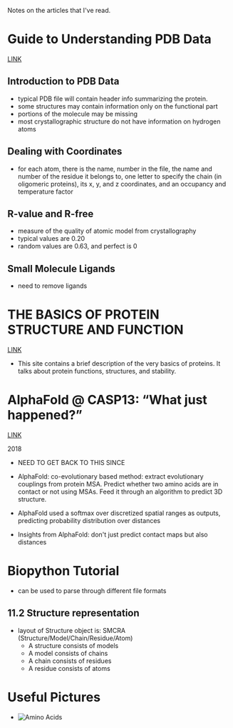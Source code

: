 Notes on the articles that I've read.


# Guide to Understanding PDB Data

[LINK](https://pdb101.rcsb.org/learn/guide-to-understanding-pdb-data/introduction)

## Introduction to PDB Data

* typical PDB file will contain header info summarizing the protein.
* some structures may contain information only on the functional part
* portions of the molecule may be missing
* most crystallographic structure do not have information on hydrogen atoms

## Dealing with Coordinates

* for each atom, there is the name, number in the file, the name and number of the residue it belongs to, one letter to specify the chain (in oligomeric proteins), its x, y, and z coordinates, and an occupancy and temperature factor

## R-value and R-free

* measure of the quality of atomic model from crystallography
* typical values are 0.20
* random values are 0.63, and perfect is 0

## Small Molecule Ligands

* need to remove ligands






# THE BASICS OF PROTEIN STRUCTURE AND FUNCTION

[LINK](http://www.interactive-biology.com/6711/the-basics-of-protein-structure-and-function/)

* This site contains a brief description of the very basics of proteins. It talks about protein functions, structures, and stability.






# AlphaFold @ CASP13: “What just happened?”

[LINK](https://moalquraishi.wordpress.com/2018/12/09/alphafold-casp13-what-just-happened/)

2018

* NEED TO GET BACK TO THIS SINCE

* AlphaFold: co-evolutionary based method: extract evolutionary couplings from protein MSA. Predict whether two amino acids are in contact or not using MSAs. Feed it through an algorithm to predict 3D structure.
* AlphaFold used a softmax over discretized spatial ranges as outputs, predicting probability distribution over distances
* Insights from AlphaFold: don't just predict contact maps but also distances





# Biopython Tutorial

* can be used to parse through different file formats

## 11.2 Structure representation

* layout of Structure object is: SMCRA (Structure/Model/Chain/Residue/Atom)
    * A structure consists of models
    * A model consists of chains
    * A chain consists of residues
    * A residue consists of atoms





# Useful Pictures

* ![Amino Acids](https://www.shutterstock.com/image-illustration/educational-chart-all-common-amino-acids-386426320)
